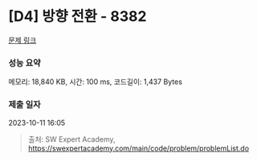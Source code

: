 # [D4] 방향 전환 - 8382 

[문제 링크](https://swexpertacademy.com/main/code/problem/problemDetail.do?contestProbId=AWyNQrCahHcDFAVP) 

### 성능 요약

메모리: 18,840 KB, 시간: 100 ms, 코드길이: 1,437 Bytes

### 제출 일자

2023-10-11 16:05



> 출처: SW Expert Academy, https://swexpertacademy.com/main/code/problem/problemList.do